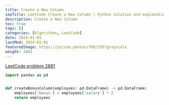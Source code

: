 ```yaml
---
title: Create a New Column
seoTitle: LeetCode Create a New Column | Python solution and explanation
description: Create a New Column
toc: true
tags: []
categories: [Algorithms, LeetCode]
date: 2024-01-01
lastMod: 2024-01-01
featuredImage: https://picsum.photos/700/155?grayscale
weight: 2881
---
```


[LeetCode problem 2881](https://leetcode.com/problems/create-a-new-column/)

```python
import pandas as pd


def createBonusColumn(employees: pd.DataFrame) -> pd.DataFrame:
    employees['bonus'] = employees['salary'] * 2
    return employees

```
